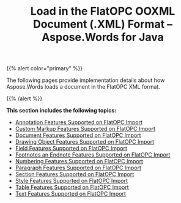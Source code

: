 ﻿---
title: Load in the FlatOPC OOXML Document (.XML) Format – Aspose.Words for Java
articleTitle: Load in the FlatOPC OOXML Document (.XML) Format
linktitle: Load in the FlatOPC OOXML Document (.XML) Format
description: "Aspose.Words for Java allows you to work with different features supported on FlatOPC format import."
type: docs
weight: 20
url: /java/load-in-the-flatopc-ooxml-document-xml-format/
---

{{% alert color="primary" %}} 

The following pages provide implementation details about how Aspose.Words loads a document in the FlatOPC XML format.

{{% /alert %}} 

**This section includes the following topics:** 

- [Annotation Features Supported on FlatOPC Import](/words/java/annotation-features-supported-on-flatopc-import/)
- [Custom Markup Features Supported on FlatOPC Import](/words/java/custom-markup-features-supported-on-flatopc-import/)
- [Document Features Supported on FlatOPC Import](/words/java/document-features-supported-on-flatopc-import/)
- [Drawing Object Features Supported on FlatOPC Import](/words/java/drawing-object-features-supported-on-flatopc-import/)
- [Field Features Supported on FlatOPC Import](/words/java/field-features-supported-on-flatopc-import/)
- [Footnotes an Endnote Features Supported on FlatOPC Import](/words/java/footnotes-and-endnote-features-supported-on-flatopc-import/)
- [Numbering Features Supported on FlatOPC Import](/words/java/numbering-features-supported-on-flatopc-import/)
- [Paragraph Features Supported on FlatOPC Import](/words/java/paragraph-features-supported-on-flatopc-import/)
- [Section Features Supported on FlatOPC Import](/words/java/section-features-supported-on-flatopc-import/)
- [Style Features Supported on FlatOPC Import](/words/java/style-features-supported-on-flatopc-import/)
- [Table Features Supported on FlatOPC Import](/words/java/table-features-supported-on-flatopc-import/)
- [Text Features Supported on FlatOPC Import](/words/java/text-features-supported-on-flatopc-import/)
